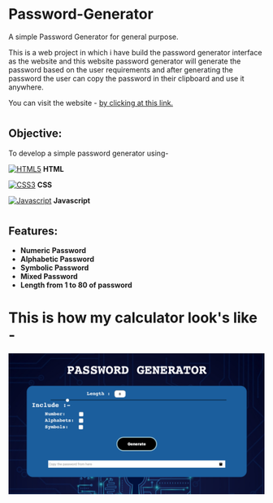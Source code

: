 # Password-Generator

A simple Password Generator for general purpose.

This is a web project in which i have build the password generator interface as the website and this website password generator will generate the password based on the user requirements and after generating the password the user can copy the password in their clipboard and use it anywhere.


You can visit the website - <a href="https://vipulchauhan89.github.io/Password-Generator/">by clicking at this link.</a>

#

## Objective:
To develop a simple password generator using-

<a href="https://developer.mozilla.org/en-US/docs/Glossary/HTML5" target="_blank" rel="noreferrer"><img src="https://raw.githubusercontent.com/danielcranney/readme-generator/main/public/icons/skills/html5-colored.svg" width="36" height="36" alt="HTML5" /></a>   __HTML__

<a href="https://www.w3.org/TR/CSS/#css" target="_blank" rel="noreferrer"><img src="https://raw.githubusercontent.com/danielcranney/readme-generator/main/public/icons/skills/css3-colored.svg" width="36" height="36" alt="CSS3" /></a>   __CSS__

<a href="https://developer.mozilla.org/en-US/docs/Web/JavaScript" target="_blank" rel="noreferrer"><img src="https://raw.githubusercontent.com/danielcranney/readme-generator/main/public/icons/skills/javascript-colored.svg" width="36" height="36" alt="Javascript" /></a>  __Javascript__

#

## Features:
* __Numeric Password__
* __Alphabetic Password__
* __Symbolic Password__
* __Mixed Password__
* __Length from 1 to 80 of password__
#


# This is how my calculator look's like -
![Password Generator](/Resources/password.png)
#
